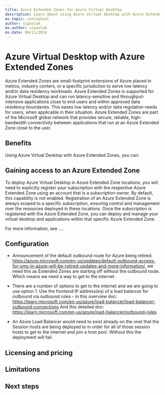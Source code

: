 ```yaml
---
title: Azure Extended Zones for Azure Virtual Desktop
description: Learn about using Azure Virtual Desktop with Azure Extended Zones. 
ms.topic: conceptual
author: sipastak
ms.author: sipastak
ms.date: 04/11/2024
---
```


# Azure Virtual Desktop with Azure Extended Zones

Azure Extended Zones are small-footprint extensions of Azure placed in metros, industry centers, or a specific jurisdiction to serve low latency and/or data residency workloads. Azure Extended Zones is supported for Azure Virtual Desktop and can run latency-sensitive and throughput-intensive applications close to end users and within approved data residency boundaries. This eases low latency and/or data regulation needs for users, when applicable in their situation. Azure Extended Zones are part of the Microsoft global network that provides secure, reliable, high-bandwidth connectivity between applications that run at an Azure Extended Zone close to the user.


## Benefits

Using Azure Virtual Desktop with Azure Extended Zones, you can:


## Gaining access to an Azure Extended Zone 

To deploy Azure Virtual Desktop in Azure Extended Zone locations, you will need to explicitly register your subscription with the respective Azure Extended Zone using an account that is a subscription owner. By default, this capability is not enabled. Registration of an Azure Extended Zone is always scoped to a specific subscription, ensuring control and management over the resources deployed in these locations. Once the subscription is registered with the Azure Extended Zone, you can deploy and manage your virtual desktop and applications within that specific Azure Extended Zone.

For more information, see ....


## Configuration

- Announcement of the default outbound route for Azure being retired: https://azure.microsoft.com/en-us/updates/default-outbound-access-for-vms-in-azure-will-be-retired-updates-and-more-information/, we need this as Extended Zones are starting off without the outbound route. Which means we need a way to get to the internet.

- There are a number of options to get to the internet and we are going to use option 1: Use the frontend IP address(es) of a load balancer for outbound via outbound rules - in this overview doc: https://learn.microsoft.com/en-us/azure/load-balancer/load-balancer-outbound-connections
And this detailed doc: https://learn.microsoft.com/en-us/azure/load-balancer/outbound-rules

- An Azure Load Balancer would need to exist already on the vnet that the Session hosts are being deployed to in order for all of those session hosts to get to the internet and join a host pool. Without this the deployment will fail.



## Licensing and pricing



## Limitations



## Next steps


